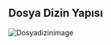 ## Dosya Dizin Yapısı
![Dosyadizinimage](https://gitlab.com/privia_security/Software/staj/backend/priviahub-2022-cumhuriyet-uni-staj/-/blob/furkan_akyol/Hafta_4/Dosya_Yapisi/images/DosyaDizinYapisi.png)
